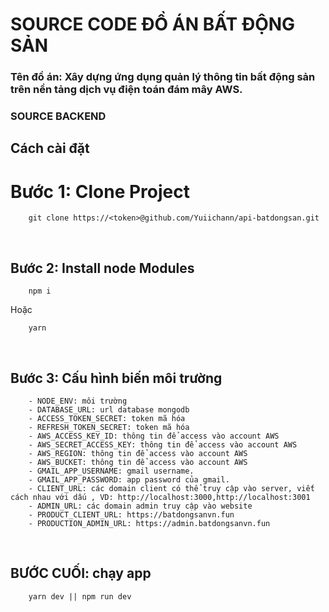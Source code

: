 
### <h1>SOURCE CODE ĐỒ ÁN BẤT ĐỘNG SẢN</h1>

<h3>Tên đồ án: Xây dựng ứng dụng quản lý thông tin bất động sản trên nền tảng dịch vụ điện toán đám mây AWS.</h3>

<h3>SOURCE BACKEND</h3>


## Cách cài đặt

# Bước 1: Clone Project
```
    git clone https://<token>@github.com/Yuiichann/api-batdongsan.git
```

<br>

## Bước 2: Install node Modules

```
    npm i 
```

<p>Hoặc</p>

```
    yarn
```

<br>

## Bước 3: Cấu hình biến môi trường

```
    - NODE_ENV: môi trường
    - DATABASE_URL: url database mongodb
    - ACCESS_TOKEN_SECRET: token mã hóa 
    - REFRESH_TOKEN_SECRET: token mã hóa
    - AWS_ACCESS_KEY_ID: thông tin để access vào account AWS
    - AWS_SECRET_ACCESS_KEY: thông tin để access vào account AWS
    - AWS_REGION: thông tin để access vào account AWS
    - AWS_BUCKET: thông tin để access vào account AWS
    - GMAIL_APP_USERNAME: gmail username.
    - GMAIL_APP_PASSWORD: app password của gmail.
    - CLIENT_URL: các domain client có thể truy cập vào server, viết cách nhau với dấu , VD: http://localhost:3000,http://localhost:3001
    - ADMIN_URL: các domain admin truy cập vào website
    - PRODUCT_CLIENT_URL: https://batdongsanvn.fun
    - PRODUCTION_ADMIN_URL: https://admin.batdongsanvn.fun
```

<br>

## BƯỚC CUỐI: chạy app

```
    yarn dev || npm run dev
```

